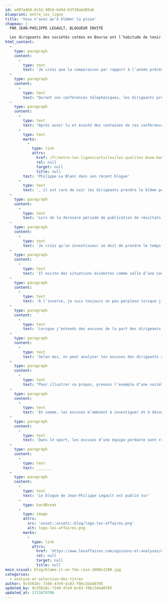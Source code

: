 ```yaml
---
id: a497a4b0-0c52-4054-bd4d-63f28abd85ab
blueprint: entre_les_ligne
title: 'Vous n’avez qu’à blâmer la pluie'
chapeau: |-
  PAR JEAN-PHILIPPE LEGAULT, BLOGUEUR INVITÉ

  Les dirigeants des sociétés cotées en Bourse ont l’habitude de tenir une conférence téléphonique à l’intention des analystes et des investisseurs après la publication de leurs résultats financiers trimestriels. Dans ces appels, ils présentent les résultats de leur société et comparent la performance par rapport à la même période de l’année précédente.
html_content:
  -
    type: paragraph
    content:
      -
        type: text
        text: 'Je crois que la comparaison par rapport à l’année précédente est une bonne approche, puisqu’il existe souvent une certaine saisonnalité entre les trimestres. Par exemple, un magasin de jouets générera davantage de revenus durant la période des Fêtes (octobre, novembre et décembre) que durant les premiers mois de l’année (janvier, février et mars). Il est donc naturel de vouloir comparer la période des Fêtes de 2023 à celle de 2022.'
  -
    type: paragraph
    content:
      -
        type: text
        text: "Durant ces conférences téléphoniques, les dirigeants présentent toutes sortes d’explications pour justifier leur performance. Par exemple, la croissance des revenus peut provenir de la signature de nouveaux clients, de l’ouverture de magasins, d’une acquisition importante ou du lancement d’un nouveau produit. Lorsque les résultats ne sont pas à la hauteur des attentes, on peut entendre des justifications telles que\_: l’économie est au ralenti, la concurrence est féroce, ou que des dépenses non récurrentes ont plombé les résultats."
  -
    type: paragraph
    content:
      -
        type: text
        text: "Après avoir lu et écouté des centaines de ces conférences, je réalise que les dirigeants attribuent souvent les bonnes performances à leurs actions, alors que les mauvaises performances sont imputées à des facteurs externes. Comme le mentionnait\_"
      -
        type: text
        marks:
          -
            type: link
            attrs:
              href: /fr/entre-les-lignes/articles/les-qualites-dune-bonne-lettre-annuelle-du-pdg-aux-actionnaires/
              rel: null
              target: null
              title: null
        text: 'Philippe Le Blanc dans son récent blogue'
      -
        type: text
        text: ', il est rare de voir les dirigeants prendre le blâme pour les mauvaises performances.'
  -
    type: paragraph
    content:
      -
        type: text
        text: 'Lors de la dernière période de publication de résultats trimestriels, en avril et mai derniers, j’ai remarqué que plusieurs sociétés dont les résultats étaient plus faibles que prévu ont blâmé la météo. C’est une excuse classique en investissement, mais j’ai senti qu’elle était utilisée davantage qu’à l’habitude. Il est vrai que janvier 2024 a été peu clément dans certaines régions de l’Amérique du Nord. Mais est-ce suffisant pour justifier une contre-performance?'
  -
    type: paragraph
    content:
      -
        type: text
        text: 'Je crois qu’un investisseur se doit de prendre le temps de réfléchir aux excuses qui sont avancées par les dirigeants et d’en tirer ses propres conclusions.'
  -
    type: paragraph
    content:
      -
        type: text
        text: 'Il existe des situations évidentes comme celle d’une compagnie d’assurance qui mentionne que la météo a causé plus de sinistres qu’à l’habitude. Un hiver rigoureux causera probablement plus d’accidents sur la route. De même, une société agricole sera définitivement affectée par les mauvaises conditions météorologiques.'
  -
    type: paragraph
    content:
      -
        type: text
        text: 'À l’inverse, je suis toujours un peu perplexe lorsque j’entends qu’une chaîne de magasins de meubles ou une société pharmaceutique affirment avoir été affectés par la mauvaise météo. Cette dernière peut certainement avoir eu un impact sur leurs résultats, mais une telle excuse est parfois un peu facile. Est-ce réellement la météo qui a causé des difficultés ou plutôt une mauvaise exécution de la part des dirigeants?'
  -
    type: paragraph
    content:
      -
        type: text
        text: 'Lorsque j’entends des excuses de la part des dirigeants d’une entreprise, j’aime jeter un coup d’œil à ses compétiteurs afin de voir s’ils sont aux prises avec les mêmes difficultés. Il m’est alors possible de déterminer s’il s’agit d’une problématique généralisée dans l’industrie ou spécifique à l’entreprise.'
  -
    type: paragraph
    content:
      -
        type: text
        text: 'Selon moi, on peut analyser les excuses des dirigeants à deux niveaux.'
  -
    type: paragraph
    content:
      -
        type: text
        text: "Pour illustrer ce propos, prenons l’exemple d’une société qui dit avoir eu de la difficulté à recruter, ce qui a entraîné une plus faible croissance que prévue. Le premier niveau serait de conclure que le marché de l’emploi est restreint. L’analyse au second niveau m’inciterait à comparer le salaire des employés par rapport aux compétiteurs ou à évaluer la réputation de la firme. Au premier niveau, on pourrait conclure à un problème de nature externe, alors que le second niveau nous permettrait de potentiellement découvrir un problème interne.\_À bien y penser, vous n’entendrez presque jamais un dirigeant affirmer que la mauvaise culture d’entreprise a entraîné un taux de roulement élevé ainsi que des difficultés d’embauche. C’est notre travail, en tant qu’investisseurs, de chercher à comprendre la source des problèmes liés aux excuses."
  -
    type: paragraph
    content:
      -
        type: text
        text: 'En somme, les excuses m’amènent à investiguer et à découvrir occasionnellement des problèmes qui sont plus profonds que l’excuse initiale. En général, nous faisons confiance aux dirigeants des sociétés que nous détenons en portefeuille. Toutefois, nous nous assurons de demeurer objectifs et de vérifier les dire des dirigeants lorsque les excuses semblent tirées par les cheveux.'
  -
    type: paragraph
    content:
      -
        type: text
        text: 'Dans le sport, les excuses d’une équipe perdante sont rarement bien vues. La même culture devrait être adoptée dans le monde corporatif.'
  -
    type: paragraph
    content:
      -
        type: text
        text: _______
  -
    type: paragraph
    content:
      -
        type: text
        text: 'Le blogue de Jean-Philippe Legault est publié sur'
      -
        type: hardBreak
      -
        type: image
        attrs:
          src: 'asset::assets::blog/logo-les-affaires.png'
          alt: logo-les-affaires.png
        marks:
          -
            type: link
            attrs:
              href: 'https://www.lesaffaires.com/opinions-et-analyses/entre-les-lignes-2/'
              rel: null
              target: null
              title: null
main_visual: blog/blame-it-on-the-rain-2000x1200.jpg
categories:
  - analyse-et-selection-des-titres
author: 9c55616c-7340-47e9-bc83-f0bc3da40785
updated_by: 9c55616c-7340-47e9-bc83-f0bc3da40785
updated_at: 1721670786
---
```

